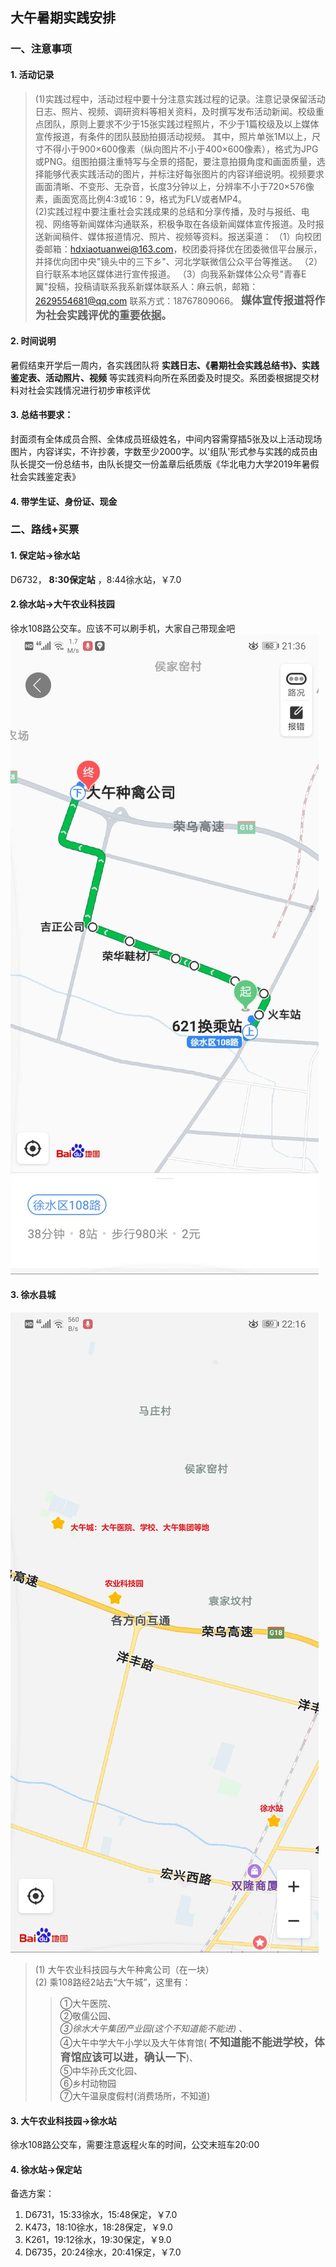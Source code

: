 ## 大午暑期实践安排

### 一、注意事项
#### 1. 活动记录
>(1)实践过程中，活动过程中要十分注意实践过程的记录。注意记录保留活动日志、照片、视频、调研资料等相关资料，及时撰写发布活动新闻。校级重点团队，原则上要求不少于15张实践过程照片，不少于1篇校级及以上媒体宣传报道，有条件的团队鼓励拍摄活动视频。 其中，照片单张1M以上，尺寸不得小于900×600像素（纵向图片不小于400×600像素），格式为JPG或PNG。组图拍摄注重特写与全景的搭配，要注意拍摄角度和画面质量，选择能够代表实践活动的图片，并标注好每张图片的内容详细说明。视频要求画面清晰、不变形、无杂音，长度3分钟以上，分辨率不小于720×576像素，画面宽高比例4:3或16：9，格式为FLV或者MP4。  
>(2)实践过程中要注重社会实践成果的总结和分享传播，及时与报纸、电视、网络等新闻媒体沟通联系，积极争取在各级新闻媒体宣传报道。及时报送新闻稿件、媒体报道情况、照片、视频等资料。报送渠道：
（1）向校团委邮箱：hdxiaotuanwei@163.com，校团委将择优在团委微信平台展示，并择优向团中央"镜头中的三下乡"、河北学联微信公众平台等推送。
（2）自行联系本地区媒体进行宣传报道。
（3）向我系新媒体公众号"青春E翼"投稿，投稿请联系我系新媒体联系人：麻云帆，邮箱：2629554681@qq.com  联系方式：18767809066。 <big>**媒体宣传报道将作为社会实践评优的重要依据。**</big>  

#### 2. 时间说明
暑假结束开学后一周内，各实践团队将 **实践日志、《暑期社会实践总结书》、实践鉴定表、活动照片、视频** 等实践资料向所在系团委及时提交。系团委根据提交材料对社会实践情况进行初步审核评优  

#### 3. 总结书要求：
封面须有全体成员合照、全体成员班级姓名，中间内容需穿插5张及以上活动现场图片，内容详实，不许抄袭，字数至少2000字。以'组队'形式参与实践的成员由队长提交一份总结书，由队长提交一份盖章后纸质版《华北电力大学2019年暑假社会实践鉴定表》  

#### 4. 带学生证、身份证、现金  

### 二、路线+买票
#### 1. 保定站→徐水站
D6732， **8:30保定站** ，8:44徐水站，￥7.0  

#### 2.徐水站→大午农业科技园
徐水108路公交车。应该不可以刷手机，大家自己带现金吧  
![徐水区108路](https://github.com/GetMyPower/dawucity/blob/master/%E5%BE%90%E6%B0%B4%E5%8E%BF.jpg)

#### 3. 徐水县城  
![徐水主要地点](https://github.com/GetMyPower/dawucity/blob/master/%E5%8E%BF%E5%9F%8E.jpg)
> (1) 大午农业科技园与大午种禽公司（在一块）  
> (2) 乘108路经2站去“大午城”，这里有：
>>①大午医院、  
②敬儒公园、   
*③徐水大午集团产业园(这个不知道能不能进)* 、  
④大午中学大午小学以及大午体育馆( <big>**不知道能不能进学校，体育馆应该可以进，确认一下**</big>)、  
⑤中华孙氏文化园、  
⑥乡村动物园  
⑦大午温泉度假村(消费场所，不知道)


#### 3. 大午农业科技园→徐水站
徐水108路公交车，需要注意返程火车的时间，公交末班车20:00  

#### 4. 徐水站→保定站
备选方案：  
1. D6731，15:33徐水，15:48保定，￥7.0  
2. K473，18:10徐水，18:28保定，￥9.0  
3. K261，19:12徐水，19:30保定，￥9.0  
4. D6735，20:24徐水，20:41保定，￥7.0  
